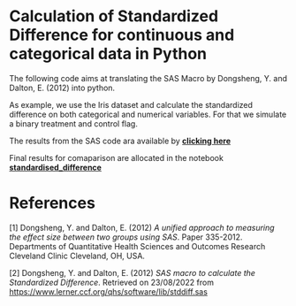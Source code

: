 # Calculation of Standardized Difference for continuous and categorical data in Python

The following code aims at translating the SAS Macro by Dongsheng, Y. and Dalton, E. (2012) into python.

As example, we use the Iris dataset and calculate the standardized difference on both categorical and numerical variables. For that we simulate a binary treatment and control flag. 

The results from the SAS code ara available by [**clicking here**](https://htmlpreview.github.io/?https://github.com/josecaloca/standardised_difference/blob/master/results%20SAS.htm)

Final results for comaparison are allocated in the notebook [**standardised_difference**](https://github.com/josecaloca/standardised_difference/blob/master/standardised_difference.ipynb)


# References

[1] Dongsheng, Y. and Dalton, E. (2012) *A unified approach to measuring the effect size between two groups using SAS*. Paper 335-2012. Departments of Quantitative Health Sciences and Outcomes Research Cleveland Clinic Cleveland, OH, USA.

[2] Dongsheng, Y. and Dalton, E. (2012) *SAS macro to calculate the Standardized Difference*. Retrieved on 23/08/2022 from https://www.lerner.ccf.org/qhs/software/lib/stddiff.sas


